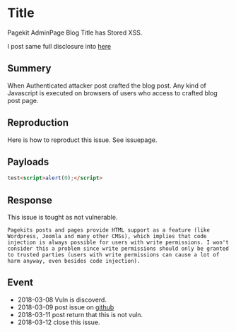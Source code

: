 # Title
Pagekit AdminPage Blog Title has Stored XSS.

I post same full disclosure into [here](https://github.com/pagekit/pagekit/issues/894)

## Summery

When Authenticated attacker post crafted the blog post. Any kind of Javascript is executed on browsers of users who access to crafted blog post page.

## Reproduction

Here is how to reproduct this issue.
See issuepage.


## Payloads

```html
test<script>alert(0);</script>
```

## Response

This issue is tought as not vulnerable.
```
Pagekits posts and pages provide HTML support as a feature (like Wordpress, Joomla and many other CMSs), which implies that code injection is always possible for users with write permissions. I won't consider this a problem since write permissions should only be granted to trusted parties (users with write permissions can cause a lot of harm anyway, even besides code injection).
```

## Event

- 2018-03-08 Vuln is discoverd. 
- 2018-03-09 post issue on [github](https://github.com/pagekit/pagekit/issues/894)
- 2018-03-11 post return that this is not vuln.
- 2018-03-12 close this issue.

